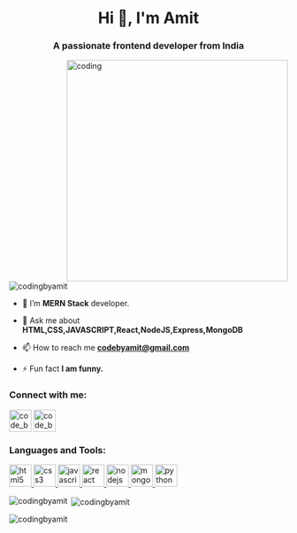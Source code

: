 <h1 align="center">Hi 👋, I'm Amit</h1>
<h3 align="center">A passionate frontend developer from India</h3>
<img align="right" width="400" src="https://i.giphy.com/media/qgQUggAC3Pfv687qPC/giphy.webp" alt="coding">

<p align="left"> <img src="https://komarev.com/ghpvc/?username=codingbyamit&label=Profile%20views&color=0e75b6&style=flat" alt="codingbyamit" /> </p>

- 🌱 I’m **MERN Stack** developer.

- 💬 Ask me about **HTML,CSS,JAVASCRIPT,React,NodeJS,Express,MongoDB**

- 📫 How to reach me **codebyamit@gmail.com**

- ⚡ Fun fact **I am funny.**

<h3 align="left">Connect with me:</h3>
<p align="left">
<a href="https://instagram.com/code_by_amit" target="_blank"><img align="center" src="https://cdn.icon-icons.com/icons2/836/PNG/512/Instagram_icon-icons.com_66804.png" alt="code_by_amit" height="40" width="40" /></a>
<a href="https://www.linkedin.com/in/codingbyamit/" target="_blank"><img align="center" src="https://img.icons8.com/?size=512&id=13930&format=png" alt="code_by_amit" height="40" width="40" /></a>

<h3 align="left">Languages and Tools:</h3>

<p align="left"> <a href="https://www.w3.org/html/" target="_blank" rel="noreferrer"> <img src="https://cdn-icons-png.flaticon.com/128/888/888859.png" alt="html5" width="40" height="40"/> </a> 
<a href="https://www.w3schools.com/css/" target="_blank" rel="noreferrer"> <img src="https://cdn-icons-png.flaticon.com/128/888/888847.png" alt="css3" width="40" height="40"/> </a>  
<a href="https://developer.mozilla.org/en-US/docs/Web/JavaScript" target="_blank" rel="noreferrer"> <img src="https://cdn-icons-png.flaticon.com/128/5968/5968292.png" alt="javascript" width="40" height="40"/> </a> 
<a href="https://reactjs.org/" target="_blank" rel="noreferrer"> <img src="https://cdn-icons-png.flaticon.com/128/3334/3334886.png" alt="react" width="40" height="40"/> </a>
<a href="https://nodejs.org" target="_blank" rel="noreferrer"> <img src="https://cdn-icons-png.flaticon.com/128/5968/5968322.png" alt="nodejs" width="40" height="40"/> </a> 
<a href="https://www.mongodb.com/" target="_blank" rel="noreferrer"> <img src="https://cdn-icons-png.flaticon.com/128/148/148825.png" alt="mongodb" width="40" height="40"/> </a>  
<a href="https://www.python.org" target="_blank" rel="noreferrer"> <img src="https://cdn-icons-png.flaticon.com/128/5968/5968350.png" alt="python" width="40" height="40"/> </a></p>

<p><img align="left" src="https://github-readme-stats.vercel.app/api/top-langs?username=codingbyamit&show_icons=true&locale=en&layout=compact" alt="codingbyamit" /></p>

<p>&nbsp;<img align="center" src="https://github-readme-stats.vercel.app/api?username=codingbyamit&show_icons=true&locale=en" alt="codingbyamit" /></p>

<p><img align="center" src="https://github-readme-streak-stats.herokuapp.com/?user=codingbyamit&" alt="codingbyamit" /></p>
